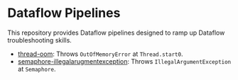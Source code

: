 # Dataflow Pipelines

This repository provides Dataflow pipelines designed to ramp up Dataflow troubleshooting skills.

* [thread-oom](/thread-oom): Throws `OutOfMemoryError` at `Thread.start0`.
* [semaphore-illegalarugmentexception](/semaphore-illegalarugmentexception): Throws `IllegalArgumentException` at `Semaphore`.